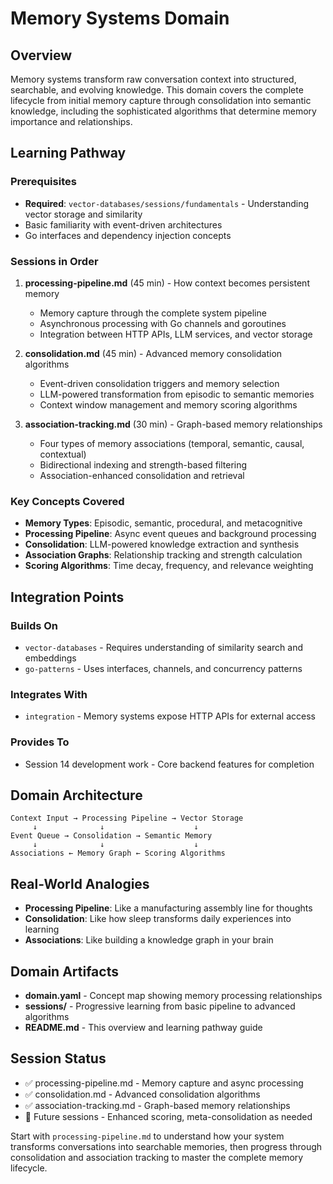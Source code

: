 # Memory Systems Domain

## Overview

Memory systems transform raw conversation context into structured, searchable, and evolving knowledge. This domain covers the complete lifecycle from initial memory capture through consolidation into semantic knowledge, including the sophisticated algorithms that determine memory importance and relationships.

## Learning Pathway

### Prerequisites
- **Required**: `vector-databases/sessions/fundamentals` - Understanding vector storage and similarity
- Basic familiarity with event-driven architectures
- Go interfaces and dependency injection concepts

### Sessions in Order
1. **processing-pipeline.md** (45 min) - How context becomes persistent memory
   - Memory capture through the complete system pipeline
   - Asynchronous processing with Go channels and goroutines
   - Integration between HTTP APIs, LLM services, and vector storage

2. **consolidation.md** (45 min) - Advanced memory consolidation algorithms
   - Event-driven consolidation triggers and memory selection
   - LLM-powered transformation from episodic to semantic memories
   - Context window management and memory scoring algorithms

3. **association-tracking.md** (30 min) - Graph-based memory relationships
   - Four types of memory associations (temporal, semantic, causal, contextual)
   - Bidirectional indexing and strength-based filtering
   - Association-enhanced consolidation and retrieval

### Key Concepts Covered
- **Memory Types**: Episodic, semantic, procedural, and metacognitive
- **Processing Pipeline**: Async event queues and background processing
- **Consolidation**: LLM-powered knowledge extraction and synthesis
- **Association Graphs**: Relationship tracking and strength calculation
- **Scoring Algorithms**: Time decay, frequency, and relevance weighting

## Integration Points

### **Builds On**
- `vector-databases` - Requires understanding of similarity search and embeddings
- `go-patterns` - Uses interfaces, channels, and concurrency patterns

### **Integrates With**
- `integration` - Memory systems expose HTTP APIs for external access

### **Provides To**
- Session 14 development work - Core backend features for completion

## Domain Architecture

```
Context Input → Processing Pipeline → Vector Storage
     ↓              ↓                    ↓
Event Queue → Consolidation → Semantic Memory
     ↓              ↓                    ↓
Associations ← Memory Graph ← Scoring Algorithms
```

## Real-World Analogies

- **Processing Pipeline**: Like a manufacturing assembly line for thoughts
- **Consolidation**: Like how sleep transforms daily experiences into learning
- **Associations**: Like building a knowledge graph in your brain

## Domain Artifacts

- **domain.yaml** - Concept map showing memory processing relationships
- **sessions/** - Progressive learning from basic pipeline to advanced algorithms
- **README.md** - This overview and learning pathway guide

## Session Status

- ✅ processing-pipeline.md - Memory capture and async processing
- ✅ consolidation.md - Advanced consolidation algorithms  
- ✅ association-tracking.md - Graph-based memory relationships
- 🔄 Future sessions - Enhanced scoring, meta-consolidation as needed

Start with `processing-pipeline.md` to understand how your system transforms conversations into searchable memories, then progress through consolidation and association tracking to master the complete memory lifecycle.